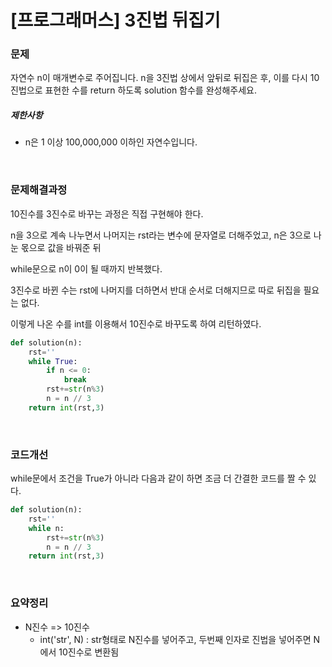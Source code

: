 # [프로그래머스] 3진법 뒤집기

### 문제

자연수 n이 매개변수로 주어집니다. n을 3진법 상에서 앞뒤로 뒤집은 후, 이를 다시 10진법으로 표현한 수를 return 하도록 solution 함수를 완성해주세요.

##### 제한사항

- n은 1 이상 100,000,000 이하인 자연수입니다.

</br>

### 문제해결과정

10진수를 3진수로 바꾸는 과정은 직접 구현해야 한다.

n을 3으로 계속 나누면서 나머지는 rst라는 변수에 문자열로 더해주었고, n은 3으로 나눈 몫으로 값을 바꿔준 뒤

while문으로 n이 0이 될 때까지 반복했다.

3진수로 바뀐 수는 rst에 나머지를 더하면서 반대 순서로 더해지므로 따로 뒤집을 필요는 없다.

이렇게 나온 수를 int를 이용해서 10진수로 바꾸도록 하여 리턴하였다.

```python
def solution(n):
    rst=''
    while True:
        if n <= 0:
            break
        rst+=str(n%3)
        n = n // 3
    return int(rst,3)
```

</br>

### 코드개선

while문에서 조건을 True가 아니라 다음과 같이 하면 조금 더 간결한 코드를 짤 수 있다. 

```python
def solution(n):
    rst=''
    while n:
        rst+=str(n%3)
        n = n // 3
    return int(rst,3)
```



</br>

### 요약정리

* N진수 => 10진수
  * int('str', N) : str형태로 N진수를 넣어주고, 두번째 인자로 진법을 넣어주면 N에서 10진수로 변환됨